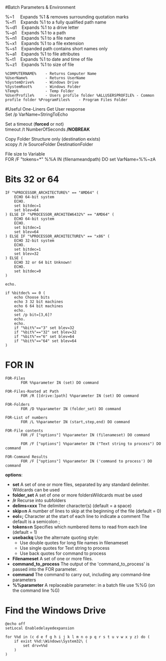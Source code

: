 #Batch Parameters & Environment

%~1&nbsp;&nbsp;&nbsp;&nbsp;&nbsp;Expands %1 & removes  surrounding quotation marks<br>
%~f1&nbsp;&nbsp;&nbsp;&nbsp;Expands %1 to a fully qualified path name<br>
%~d1&nbsp;&nbsp;&nbsp;&nbsp;Expands %1 to a drive letter<br>
%~p1&nbsp;&nbsp;&nbsp;&nbsp;Expands %1 to a path<br>
%~n1&nbsp;&nbsp;&nbsp;&nbsp;Expands %1 to a file name <br>
%~x1&nbsp;&nbsp;&nbsp;&nbsp;Expands %1 to a file extension<br>
%~s1&nbsp;&nbsp;&nbsp;&nbsp;Expanded path contains short names only<br>
%~a1&nbsp;&nbsp;&nbsp;&nbsp;Expands %1 to file attributes<br>
%~t1&nbsp;&nbsp;&nbsp;&nbsp;Expands %1 to date and time of file<br>
%~z1&nbsp;&nbsp;&nbsp;&nbsp;Expands %1 to size of file

~~~~
%COMPUTERNAME%    - Returns Computer Name
%UserName%        - Returns UserName
%SystemDrive%     - Windows Drive
%SystemRoot%      - Windows Folder
%Temp%            - Temp Folder
%UserProfile%     - Users profile folder %ALLUSERSPROFILE% - Common profile folder %ProgramFiles%    - Program Files Folder
~~~~

#Useful One-Liners
Get User response<br>
Set /p VarName=StringToEcho 

Set a timeout (**forced** or not)<br>
timeout /t NumberOfSeconds **/NOBREAK**

Copy Folder Structure only (destination exists)<br> 
xcopy /t /e SourceFolder DestinationFolder

File size to Variable<br>
FOR /F "tokens=*" %%A IN (filenameandpath) DO set VarName=%%~zA

# Bits 32 or 64
~~~~
IF "%PROCESSOR_ARCHITECTURE%" == "AMD64" (
	ECHO 64-bit system
	ECHO.
	set bitdec=1
	set blev=64
) ELSE IF "%PROCESSOR_ARCHITEW6432%" == "AMD64" (
	ECHO 64-bit system
	ECHO.
	set bitdec=1
	set blev=64
) ELSE IF "%PROCESSOR_ARCHITECTURE%" == "x86" (
	ECHO 32-bit system
	ECHO.
	set bitdec=1
	set blev=32
) ELSE (
	ECHO 32 or 64 bit Unknown!
 	ECHO.
	set bitdec=0
)

echo.

if %bitdec% == 0 (
	echo Choose bits
	echo 3 32 bit machines
	echo 6 64 bit machines
	echo.
	set /p bit=[3,6]?
	echo.
	echo.
	if "%bit%"=="3" set blev=32
	if "%bit%"=="32" set blev=32
	if "%bit%"=="6" set blev=64
	if "%bit%"=="64" set blev=64
)
~~~~
# FOR IN
~~~~
FOR-Files
       FOR %%parameter IN (set) DO command 
   
FOR-Files-Rooted at Path   
       FOR /R [[drive:]path] %%parameter IN (set) DO command 
   
FOR-Folders
       FOR /D %%parameter IN (folder_set) DO command 
   
FOR-List of numbers   
       FOR /L %%parameter IN (start,step,end) DO command 
   
FOR-File contents   
       FOR /F ["options"] %%parameter IN (filenameset) DO command 
   
       FOR /F ["options"] %%parameter IN ("Text string to process") DO command
   
FOR-Command Results 
       FOR /F ["options"] %%parameter IN ('command to process') DO command
~~~~
**options**:

- **set** A set of one or more files, separated by any standard delimiter. Wildcards can be used
- **folder_set** A set of one or more foldersWildcards must be used
- **/r** Recurse into subfolders
- **delims=xxx** The delimiter character(s) (default = a space)
- **skip=n** A number of lines to skip at the beginning of the file
(default = 0)
- **eol=;** Character at the start of each line to indicate a comment 
The default is a semicolon ; 
- **tokens=n** Specifies which numbered items to read from each line 
(default = 1)
- **usebackq** Use the alternate quoting style: 
	- Use double quotes for long file names in filenameset
	- Use single quotes for Text string to process
	- Use back quotes for command to process
- **Filenameset** A set of one or more files.
- **command_to_process** The output of the 'command_to_process' is 
passed into the FOR parameter.
- **command** The command to carry out, including any 
command-line parameters
- **%%parameter** A replaceable parameter: 
in a batch file use %%G (on the command line %G)

# Find the Windows Drive
~~~~
@echo off
setLocal Enabledelayedexpansion

for %%d in (c d e f g h i j k l m n o p q r s t u v w x y z) do (
	if exist %%d:\Windows\System32\ (
		set drv=%%d
	)
) 
~~~~
